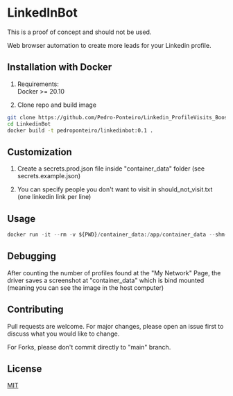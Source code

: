 # LinkedInBot

This is a proof of concept and should not be used.

Web browser automation to create more leads for your Linkedin profile.

## Installation with Docker

1. Requirements: </br>
   Docker >= 20.10

2. Clone repo and build image

```bash
git clone https://github.com/Pedro-Ponteiro/Linkedin_ProfileVisits_Booster.git
cd LinkedinBot
docker build -t pedroponteiro/linkedinbot:0.1 .
```

## Customization

1. Create a secrets.prod.json file inside "container_data" folder (see secrets.example.json)

2. You can specify people you don't want to visit in should_not_visit.txt (one linkedin link per line)


## Usage

```python
docker run -it --rm -v ${PWD}/container_data:/app/container_data --shm-size="2g" pedroponteiro/linkedinbot:0.1 python linkedinbot/start.py
```

## Debugging

After counting the number of profiles found at the "My Network" Page, the driver saves a screenshot at "container_data" which is bind mounted (meaning you can see the image in the host computer)

## Contributing

Pull requests are welcome. For major changes, please open an issue first to discuss what you would like to change.

For Forks, please don't commit directly to "main" branch.

## License

[MIT](https://choosealicense.com/licenses/mit/)
